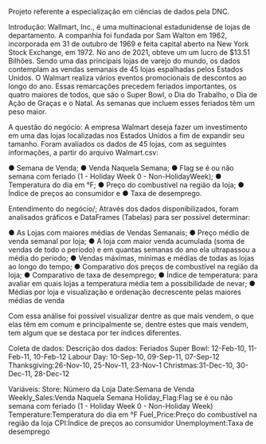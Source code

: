Projeto referente a especialização em ciências de dados pela DNC.

Introdução:
Wallmart, Inc., é uma multinacional estadunidense de lojas de departamento.
A companhia foi fundada por Sam Walton em 1962, incorporada em 31 de outubro de 1969 e feita capital aberto na New York Stock Exchange, em 1972.
No ano de 2021, obteve um um lucro de $13.51 Bilhões.
Sendo uma das principais lojas de varejo do mundo, os dados contemplam as vendas semanais de 45 lojas espalhadas pelos Estados Unidos.
O Walmart realiza vários eventos promocionais de descontos ao longo do ano. Essas remarcações precedem feriados importantes, os quatro maiores de todos, que são o Super Bowl, o Dia do Trabalho, o Dia de Ação de Graças e o Natal. As semanas que incluem esses feriados têm um peso maior.

 A questão do negócio:
A empresa Walmart deseja fazer um investimento em uma das lojas localizadas nos Estados Unidos a fim de expandir seu tamanho.
Foram avaliados os dados de 45 lojas, com as seguintes informações, a partir do arquivo Walmart.csv:

● Semana de Venda;
● Venda Naquela Semana;
● Flag se é ou não semana com feriado (1 - Holiday Week 0 - Non-HolidayWeek);
● Temperatura do dia em °F;
● Preço do combustível na região da loja;
● Índice de preços ao consumidor e
● Taxa de desemprego.

Entendimento do negócio/;
Através dos dados disponibilizados, foram analisados gráficos e DataFrames (Tabelas) para ser possível determinar:

● As Lojas com maiores médias de Vendas Semanais;
● Preço médio de venda semanal por loja;
● A loja com maior venda acumulada (soma de vendas de todo o período) e em quantas semanas do ano ela ultrapassou a média do período;
● Vendas máximas, mínimas e médias de todas as lojas ao longo do tempo;
● Comparativo dos preços de combustível na região da loja;
● Comparativo de taxa de desemprego;
● Índice de temperatura: para avaliar em quais lojas a temperatura média tem a possibilidade de nevar;
● Médias por loja e visualização e ordenação decrescente pelas maiores médias de venda

Com essa análise foi possível visualizar dentre as que mais vendem, o que elas têm em comum e principalmente se, dentre estes que mais vendem, tem algum que se destaca por ter índices diferentes.

Coleta de dados:
Descrição dos dados:
Feriados
Super Bowl: 12-Feb-10, 11-Feb-11, 10-Feb-12
Labour Day: 10-Sep-10, 09-Sep-11, 07-Sep-12
Thanksgiving:26-Nov-10, 25-Nov-11, 23-Nov-1
Christmas:31-Dec-10, 30-Dec-11, 28-Dec-12

Variáveis:
Store: Número da Loja
Date:Semana de Venda
Weekly_Sales:Venda Naquela Semana
Holiday_Flag:Flag se é ou não semana com feriado (1 - Holiday Week 0 - Non-Holiday Week)
Temperature:Temperatura do dia em °F
Fuel_Price:Preço do combustível na região da loja
CPI:Índice de preços ao consumidor
Unemployment:Taxa de desemprego

